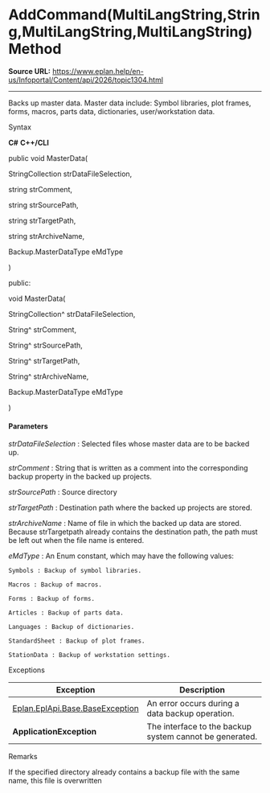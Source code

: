 # AddCommand(MultiLangString,String,MultiLangString,MultiLangString) Method

**Source URL:** https://www.eplan.help/en-us/Infoportal/Content/api/2026/topic1304.html

---

Backs up master data. Master data include: Symbol libraries, plot frames, forms, macros, parts data, dictionaries, user/workstation data.

Syntax

**C#**
**C++/CLI**


public void MasterData( 

   StringCollection strDataFileSelection,

   string strComment,

   string strSourcePath,

   string strTargetPath,

   string strArchiveName,

   Backup.MasterDataType eMdType

)

public:

void MasterData( 

   StringCollection^ strDataFileSelection,

   String^ strComment,

   String^ strSourcePath,

   String^ strTargetPath,

   String^ strArchiveName,

   Backup.MasterDataType eMdType

)


#### Parameters

*strDataFileSelection*
:   Selected files whose master data are to be backed up.

*strComment*
:   String that is written as a comment into the corresponding backup property in the backed up projects.

*strSourcePath*
:   Source directory

*strTargetPath*
:   Destination path where the backed up projects are stored.

*strArchiveName*
:   Name of file in which the backed up data are stored. Because strTargetpath already contains the destination path, the path must be left out when the file name is entered.

*eMdType*
:   An Enum constant, which may have the following values:

    Symbols : Backup of symbol libraries.

    Macros : Backup of macros.

    Forms : Backup of forms.

    Articles : Backup of parts data.

    Languages : Backup of dictionaries.

    StandardSheet : Backup of plot frames.

    StationData : Backup of workstation settings.

Exceptions

| Exception | Description |
| --- | --- |
| [Eplan.EplApi.Base.BaseException](Eplan.EplApi.Baseu~Eplan.EplApi.Base.BaseException.html) | An error occurs during a data backup operation. |
| **ApplicationException** | The interface to the backup system cannot be generated. |

Remarks

If the specified directory already contains a backup file with the same name, this file is overwritten
